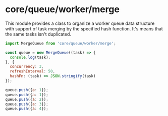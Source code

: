 # core/queue/worker/merge

This module provides a class to organize a worker queue data structure with support of task merging by the specified hash function. It's means that the same tasks isn't duplicated.

```js
import MergeQueue from 'core/queue/worker/merge';

const queue = new MergeQueue((task) => {
  console.log(task);
}, {
  concurrency: 3,
  refreshInterval: 50,
  hashFn: (task) => JSON.stringify(task)
});

queue.push({a: 1});
queue.push({a: 1});
queue.push({a: 2});
queue.push({a: 3});
queue.push({a: 4});
```
